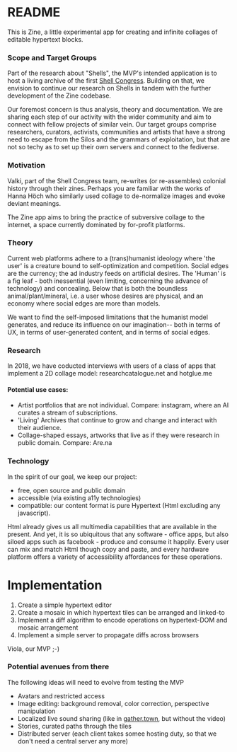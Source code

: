 # README


This is Zine, a little  experimental app for creating and infinite collages of editable hypertext blocks.

### Scope and Target Groups

Part of the research about "Shells", the MVP's intended application is to host a living archive of the first [Shell Congress](shellcongress.com). Building on that, we envision to continue our research on Shells in tandem with the further development of the Zine codebase.

Our foremost concern is thus analysis, theory and documentation. We are sharing each step of our activity with the wider community and aim to connect with fellow projects of similar vein. Our target groups comprise researchers, curators, activists, communities and artists that have a strong need to escape from the Silos and the grammars of exploitation, but that are not so techy as to set up their own servers and connect to the fediverse.


### Motivation

Valki, part of the Shell Congress team, re-writes (or re-assembles) colonial history through their zines. Perhaps you are familiar with the works of Hanna Höch who similarly used collage to de-normalize images and evoke deviant meanings.

The Zine app aims to bring the practice of subversive collage to the internet, a space currently dominated by for-profit platforms.

### Theory

Current web platforms adhere to a (trans)humanist ideology where 'the user' is a creature bound to self-optimization and competition. Social edges are the currency; the ad industry feeds on artificial desires. The 'Human' is a fig leaf - both inessential (even limiting, concerning the advance of technology) and concealing. Below that is both the boundless animal/plant/mineral, i.e. a user whose desires are physical, and an economy where social edges are more than models. 

We want to find the self-imposed limitations that the humanist model generates, and reduce its influence on our imagination-- both in terms of UX, in terms of user-generated content, and in terms of social edges.

### Research

In 2018, we have coducted interviews with users of a class of apps that implement a 2D collage model: researchcatalogue.net and hotglue.me

#### Potential use cases:

- Artist portfolios that are not individual. Compare: instagram, where an AI curates a stream of subscriptions.
- 'Living' Archives that continue to grow and change and interact with their audience.
- Collage-shaped essays, artworks that live as if they were research in public domain. Compare: Are.na

### Technology

In the spirit of our goal, we keep our project:

- free, open source and public domain
- accessible (via existing a11y technologies)
- compatible: our content format is pure Hypertext (Html excluding any javascript).

Html already gives us all multimedia capabilities that are available in the present. And yet, it is so ubiquitous that any software - office apps, but also siloed apps such as facebook - produce and consume it happily. Every user can mix and match Html though copy and paste, and every hardware platform offers a variety of accessibility affordances for these operations.

# Implementation

1. Create a simple hypertext editor
2. Create a mosaic in which hypertext tiles can be arranged and linked-to
3. Implement a diff algorithm to encode operations on hypertext-DOM and mosaic arrangement
4. Implement a simple server to propagate diffs across browsers

Viola, our MVP ;-)

### Potential avenues from there

The following ideas will need to evolve from testing the MVP

- Avatars and restricted access
- Image editing: background removal, color correction, perspective manipulation
- Localized live sound sharing (like in [gather.town](https://gather.town/app/5Wp6ebk3fOGv9Uuo/SHELL), but without the video)
- Stories, curated paths through the tiles
- Distributed server (each client takes somee hosting duty, so that we don't need a central server any more)